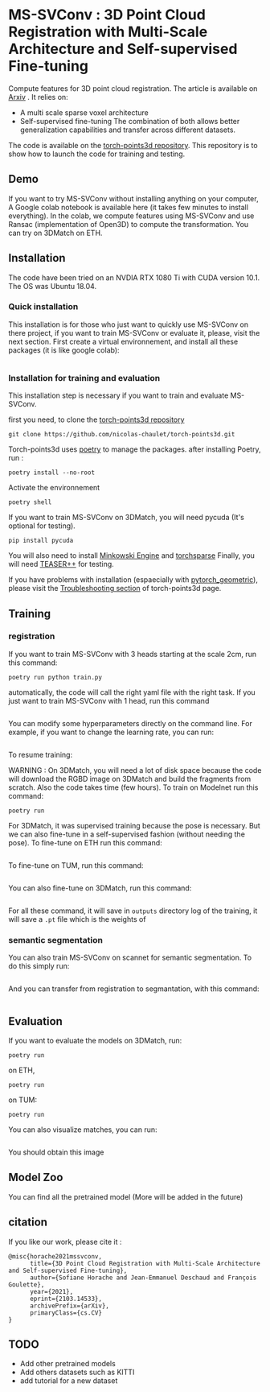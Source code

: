 # MS-SVConv : 3D Point Cloud Registration with Multi-Scale Architecture and Self-supervised Fine-tuning

Compute features for 3D point cloud registration. The article is available on [Arxiv](https://arxiv.org/abs/2103.14533) .
It relies on:
- A multi scale sparse voxel architecture
- Self-supervised fine-tuning
The combination of both allows better generalization capabilities and transfer across different datasets.

The code is available on the [torch-points3d repository](https://github.com/nicolas-chaulet/torch-points3d).
This repository is to show how to launch the code for training and testing.

## Demo
If you want to try MS-SVConv without installing anything on your computer, A Google colab notebook is available here (it takes few minutes to install everything). In the colab, we compute features using MS-SVConv and use Ransac (implementation of Open3D) to compute the transformation.
You can try on 3DMatch on ETH.

## Installation

The code have been tried on an NVDIA RTX 1080 Ti with CUDA version 10.1. The OS was Ubuntu 18.04.

### Quick installation

This installation is for those who just want to quickly use MS-SVConv on there project, if you want to train MS-SVConv or evaluate it, please, visit the next section.
First create a virtual environnement, and install all these packages (it is like google colab):
```

```

### Installation for training and evaluation
This installation step is necessary if you want to train and evaluate MS-SVConv.


first you need, to clone the [torch-points3d repository](https://github.com/nicolas-chaulet/torch-points3d)
```
git clone https://github.com/nicolas-chaulet/torch-points3d.git
```
Torch-points3d uses [poetry](https://python-poetry.org/) to manage the packages. after installing Poetry, run :
```
poetry install --no-root
```
Activate the environnement
```
poetry shell
```
If you want to train MS-SVConv on 3DMatch, you will need pycuda (It's optional for testing).
```
pip install pycuda
```
You will also need to install [Minkowski Engine](https://github.com/NVIDIA/MinkowskiEngine) and [torchsparse](https://github.com/mit-han-lab/torchsparse)
Finally, you will need [TEASER++](https://github.com/MIT-SPARK/TEASER-plusplus) for testing.

If you have problems with installation (espaecially with [pytorch_geometric](https://github.com/rusty1s/pytorch_geometric)), please visit the [Troubleshooting section](https://github.com/nicolas-chaulet/torch-points3d#troubleshooting) of torch-points3d page.

## Training

### registration


If you want to train MS-SVConv with 3 heads starting at the scale 2cm, run this command:
```
poetry run python train.py
```

automatically, the code will call the right yaml file with the right task.
If you just want to train MS-SVConv with 1 head, run this command
```
```
You can modify some hyperparameters directly on the command line. For example, if you want to change the learning rate, you can run:
```

```

To resume training:


WARNING : On 3DMatch, you will need a lot of disk space because the code will download the RGBD image on 3DMatch and build the fragments from scratch. Also the code takes time (few hours).
To train on Modelnet run this command:
```
poetry run
```

For 3DMatch, it was supervised training because the pose is necessary. But we can also fine-tune in a self-supervised fashion (without needing the pose).
To fine-tune on ETH run this command:
```
```
To fine-tune on TUM, run this command:
```
```
You can also fine-tune on 3DMatch, run this command:
```
```

For all these command, it will save in `outputs` directory log of the training, it will save a `.pt` file which is the weights of

### semantic segmentation

You can also train MS-SVConv on scannet for semantic segmentation. To do this simply run:
```
```
And you can transfer from registration to segmantation, with this command:
```
```

## Evaluation

If you want to evaluate the models on 3DMatch, run:

```
poetry run
```
on ETH,
```
poetry run
```
on TUM:
```
poetry run
```
You can also visualize matches, you can run:
```

```

You should obtain this image

## Model Zoo
You can find all the pretrained model  (More will be added in the future)

## citation

If you like our work, please cite it :
```
@misc{horache2021mssvconv,
      title={3D Point Cloud Registration with Multi-Scale Architecture and Self-supervised Fine-tuning},
      author={Sofiane Horache and Jean-Emmanuel Deschaud and François Goulette},
      year={2021},
      eprint={2103.14533},
      archivePrefix={arXiv},
      primaryClass={cs.CV}
}
```

## TODO
 - Add other pretrained models
 - Add others datasets such as KITTI
 - add tutorial for a new dataset
